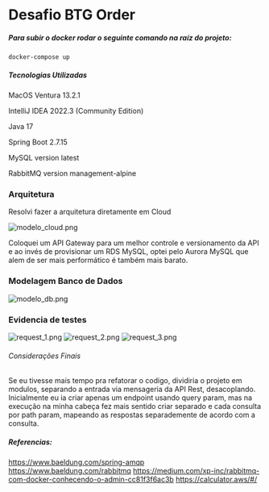 # Desafio BTG Order

##### Para subir o docker rodar o seguinte comando na raíz do projeto:
`docker-compose up`

##### Tecnologias Utilizadas

MacOS Ventura 13.2.1

IntelliJ IDEA 2022.3 (Community Edition)

Java 17

Spring Boot 2.7.15

MySQL version latest

RabbitMQ version management-alpine

### Arquitetura

Resolvi fazer a arquitetura diretamente em Cloud

![modelo_cloud.png](..%2Fmodelo_cloud.png)

Coloquei um API Gateway para um melhor controle e versionamento da API e ao invés de provisionar um RDS MySQL, optei pelo Aurora MySQL que alem de ser mais performático é também mais barato.

### Modelagem Banco de Dados

![modelo_db.png](..%2Fmodelo_db.png)

### Evidencia de testes 

![request_1.png](..%2Frequest_1.png)
![request_2.png](..%2Frequest_2.png)
![request_3.png](..%2Frequest_3.png)

###### Considerações Finais

Se eu tivesse mais tempo pra refatorar o codigo, dividiria o projeto em modulos, separando a entrada via mensageria da API Rest, desacoplando.
Inicialmente eu ia criar apenas um endpoint usando query param, mas na execução na minha cabeça fez mais sentido criar separado e cada consulta por path param, mapeando as respostas separademente de acordo com a consulta.


##### Referencias:

https://www.baeldung.com/spring-amqp
https://www.baeldung.com/rabbitmq
https://medium.com/xp-inc/rabbitmq-com-docker-conhecendo-o-admin-cc81f3f6ac3b
https://calculator.aws/#/

